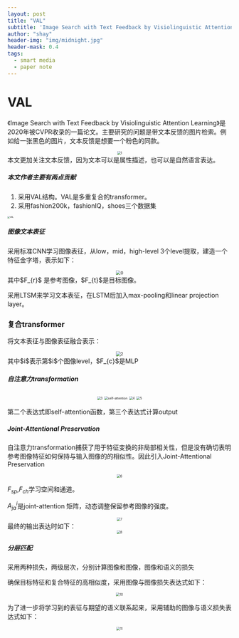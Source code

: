 ```yaml
---
layout: post
title: "VAL"
subtitle: 'Image Search with Text Feedback by Visiolinguistic Attention Learning'
author: "shay"
header-img: "img/midnight.jpg"
header-mask: 0.4
tags:
  - smart media
  - paper note
---
```




# VAL
《Image Search with Text Feedback by Visiolinguistic Attention Learning》是2020年被CVPR收录的一篇论文。主要研究的问题是带文本反馈的图片检索。例如给一张黑色的图片，文本反馈是想要一个粉色的同款。
<center>
<img src="https://i.loli.net/2020/10/12/ChoGeEZ1MJKIRFf.png" alt="1" style="zoom: 50%;" />
</center>
本文更加关注文本反馈，因为文本可以是属性描述，也可以是自然语言表达。

##### 本文作者主要有两点贡献

1. 采用VAL结构。VAL是多重复合的transformer。
2. 采用fashion200k，fashionIQ，shoes三个数据集

<img src="https://i.loli.net/2020/10/13/mKahp4eAoOcQJPX.png" alt="VAL" style="zoom: 33%;" />

##### 图像文本表征
采用标准CNN学习图像表征，从low，mid，high-level 3个level提取，建造一个特征金字塔，表示如下：
<center>
<img src="https://i.loli.net/2020/10/12/bpFEdzUL3tYrNal.png" alt="0" style="zoom:67%;" />
</center>
其中$F_{r}$ 是参考图像，$F_{t}$是目标图像。

采用LTSM来学习文本表征，在LSTM后加入max-pooling和linear projection layer。

### 复合transformer

将文本表征与图像表征融合表示：
<center>
<img src="https://i.loli.net/2020/10/12/onymBkMexOtLWZc.png" alt="2" style="zoom:67%;" />
</center>
其中$i$表示第$i$个图像level，$F_{c}$是MLP

##### 自注意力transformation
<center>
<img src="https://i.loli.net/2020/10/13/yzNbFv9xVR1eHrK.png" alt="3" style="zoom: 50%;" />
<img src="https://i.loli.net/2020/10/13/HSDyXOh5YelpvVu.png" alt="self-attention" style="zoom:50%;" />
<img src="https://i.loli.net/2020/10/13/6tZe1k3OK5qiaD4.png" alt="4" style="zoom: 50%;" />
<img src="https://i.loli.net/2020/10/13/2TfPIscL5FbrwxX.png" alt="5" style="zoom: 50%;" />
</center>

第二个表达式即self-attention函数，第三个表达式计算output

##### Joint-Attentional Preservation

自注意力transformation捕获了用于特征变换的非局部相关性，但是没有确切表明参考图像特征如何保持与输入图像的的相似性。因此引入Joint-Attentional Preservation
<center>
<img src="https://i.loli.net/2020/10/13/5qzA4Ek8TexRm2D.png" alt="6" style="zoom:50%;" />
</center>

$F_{sp}$,$F_{ch}$学习空间和通道。

$A^{i}_{ja}$是joint-attention 矩阵，动态调整保留参考图像的强度。
<center>
<img src="https://i.loli.net/2020/10/13/2XSsuk7JeHFmbMO.png" alt="7" style="zoom:50%;" />
</center>
最终的输出表达时如下：
<center>
<img src="https://i.loli.net/2020/10/13/q7FHXT92eshfwvy.png" alt="8" style="zoom:50%;" />
</center>

##### 分层匹配
采用两种损失，两级层次，分别计算图像和图像，图像和语义的损失

确保目标特征和复合特征的高相似度，采用图像与图像损失表达式如下：

<center>
<img src="https://i.loli.net/2020/10/13/WayJVCPuQhw4sUG.png" alt="10" style="zoom:50%;" />
</center>

为了进一步将学习到的表征与期望的语义联系起来，采用辅助的图像与语义损失表达式如下：

<center>
<img src="https://i.loli.net/2020/10/13/u6eGq2tWvlb8FZr.png" alt="11" style="zoom:50%;" />
</center>